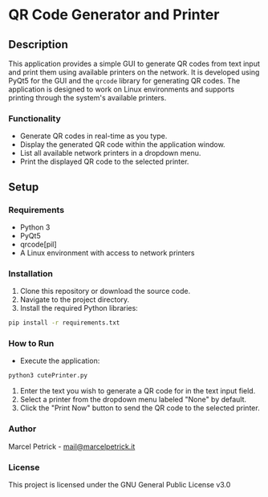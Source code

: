 # QR Code Generator and Printer

## Description

This application provides a simple GUI to generate QR codes from text input and print them using available printers on the network. It is developed using PyQt5 for the GUI and the `qrcode` library for generating QR codes. The application is designed to work on Linux environments and supports printing through the system's available printers.

### Functionality

- Generate QR codes in real-time as you type.
- Display the generated QR code within the application window.
- List all available network printers in a dropdown menu.
- Print the displayed QR code to the selected printer.

## Setup

### Requirements

- Python 3
- PyQt5
- qrcode[pil]
- A Linux environment with access to network printers

### Installation

1. Clone this repository or download the source code.
2. Navigate to the project directory.
3. Install the required Python libraries:

```bash
pip install -r requirements.txt
```

### How to Run

- Execute the application:
```bash
python3 cutePrinter.py
```

1. Enter the text you wish to generate a QR code for in the text input field.
1. Select a printer from the dropdown menu labeled "None" by default.
1. Click the "Print Now" button to send the QR code to the selected printer.

### Author
Marcel Petrick - mail@marcelpetrick.it

### License
This project is licensed under the GNU General Public License v3.0